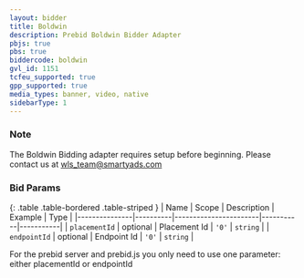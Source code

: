 ```yaml
---
layout: bidder
title: Boldwin
description: Prebid Boldwin Bidder Adapter
pbjs: true
pbs: true
biddercode: boldwin
gvl_id: 1151
tcfeu_supported: true
gpp_supported: true
media_types: banner, video, native
sidebarType: 1
---
```


### Note

The Boldwin Bidding adapter requires setup before beginning. Please contact us at <wls_team@smartyads.com>

### Bid Params

{: .table .table-bordered .table-striped }
| Name          | Scope    | Description           | Example   | Type      |
|---------------|----------|-----------------------|-----------|-----------|
| `placementId` | optional | Placement Id | `'0'`        | `string` |
| `endpointId` | optional | Endpoint Id | `'0'`        | `string` |

For the prebid server and prebid.js you only need to use one parameter: either placementId or endpointId
